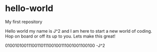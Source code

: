 # hello-world
My first repository

Hello world my name is J^2 and I am here to start a new world of coding. Hop on board or off its up to you. 
Lets make this great!

0100101001110011011100100111001001100100
-J^2
